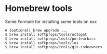 # Homebrew tools

Some Formule for installing some tools on osx

```
# (optional) brew upgrade ...
$ brew install softprops/tools/octopat
$ brew install softprops/tools/porteurbars
$ brew install softprops/tools/lux
$ brew install softprops/tools/git-codeowners
```
